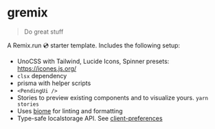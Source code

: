 # gremix

> Do great stuff

A Remix.run 💿 starter template. Includes the following setup:

- UnoCSS with Tailwind, Lucide Icons, Spinner presets: https://icones.js.org/
- `clsx` dependency
- prisma with helper scripts
- `<PendingUi />`
- Stories to preview existing components and to visualize yours. `yarn stories`
- Uses [biome](https://biomejs.dev) for linting and formatting
- Type-safe localstorage API. See [client-preferences](/app/lib/client-preference.ts)
